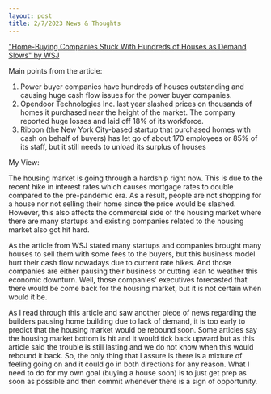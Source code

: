 ```yaml
---
layout: post
title: 2/7/2023 News & Thoughts
---
```



["Home-Buying Companies Stuck With Hundreds of Houses as Demand Slows" by WSJ](https://www.wsj.com/articles/home-buying-companies-stuck-with-hundreds-of-houses-as-demand-slows-11675739434)


Main points from the article:

  1.	Power buyer companies have hundreds of houses outstanding and causing huge cash flow issues for the power buyer companies.
  2.	Opendoor Technologies Inc. last year slashed prices on thousands of homes it purchased near the height of the market. The company reported huge losses and laid off 18% of its workforce.
  3.	Ribbon (the New York City-based startup that purchased homes with cash on behalf of buyers) has let go of about 170 employees or 85% of its staff, but it still needs to unload its surplus of houses


My View:

The housing market is going through a hardship right now. 
This is due to the recent hike in interest rates which causes mortgage rates to double compared to the pre-pandemic era. 
As a result, people are not shopping for a house nor not selling their home since the price would be slashed. 
However, this also affects the commercial side of the housing market where there are many startups and existing companies related to the housing market also got hit hard.

As the article from WSJ stated many startups and companies brought many houses to sell them with some fees to the buyers, but this business model hurt their cash flow nowadays due to current rate hikes. 
And those companies are either pausing their business or cutting lean to weather this economic downturn. 
Well, those companies' executives forecasted that there would be come back for the housing market, but it is not certain when would it be.

As I read through this article and saw another piece of news regarding the builders pausing home building due to lack of demand, it is too early to predict that the housing market would be rebound soon. 
Some articles say the housing market bottom is hit and it would tick back upward but as this article said the trouble is still lasting and we do not know when this would rebound it back. 
So, the only thing that I assure is there is a mixture of feeling going on and it could go in both directions for any reason. 
What I need to do for my own goal (buying a house soon) is to just get prep as soon as possible and then commit whenever there is a sign of opportunity.

